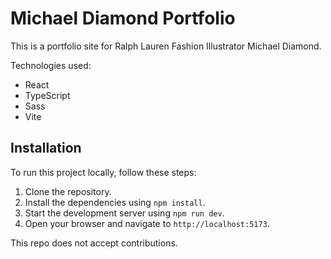 # Michael Diamond Portfolio

This is a portfolio site for Ralph Lauren Fashion Illustrator Michael Diamond.

Technologies used:
- React
- TypeScript
- Sass
- Vite

## Installation

To run this project locally, follow these steps:

1. Clone the repository.
2. Install the dependencies using `npm install`.
3. Start the development server using `npm run dev`.
4. Open your browser and navigate to `http://localhost:5173`.

This repo does not accept contributions.
